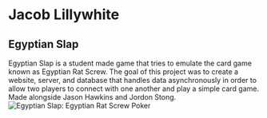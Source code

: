 # Jacob Lillywhite

## Egyptian Slap
Egyptian Slap is a student made game that tries to emulate the card game known as Egyptian Rat Screw. The goal of this project was to create a website, server, and database that handles data asynchronously in order to allow two players to connect with one another and play a simple card game. Made alongside Jason Hawkins and Jordon Stong.
![Egyptian Slap: Egyptian Rat Screw Poker](https://github.com/WSU-JLillywhite/WSU-Lillywhite-Portfolio/blob/master/Screenshots/P2Game.PNG)
